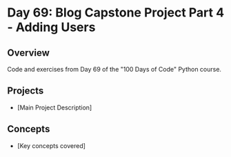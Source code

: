 # Day 69: Blog Capstone Project Part 4 - Adding Users

## Overview
Code and exercises from Day 69 of the "100 Days of Code" Python course.

## Projects
- [Main Project Description]

## Concepts
- [Key concepts covered]
